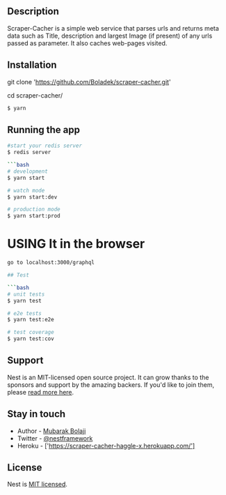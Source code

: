 ## Description

Scraper-Cacher is a simple web service that parses urls and returns meta data such as Title, description and largest Image (if present) of any urls passed as parameter. It also caches web-pages visited.

## Installation

git clone 'https://github.com/Boladek/scraper-cacher.git'

cd scraper-cacher/

```bash
$ yarn
```

## Running the app

```bash
#start your redis server
$ redis server

```bash
# development
$ yarn start

# watch mode
$ yarn start:dev

# production mode
$ yarn start:prod
```

# USING It in the browser

```bash
go to localhost:3000/graphql

## Test

```bash
# unit tests
$ yarn test

# e2e tests
$ yarn test:e2e

# test coverage
$ yarn test:cov
```

## Support

Nest is an MIT-licensed open source project. It can grow thanks to the sponsors and support by the amazing backers. If you'd like to join them, please [read more here](https://docs.nestjs.com/support).

## Stay in touch

- Author - [Mubarak Bolaji](bmubarak88@gmail.com)
- Twitter - [@nestframework](https://twitter.com/nestframework)
- Heroku - ['https://scraper-cacher-haggle-x.herokuapp.com/']

## License

Nest is [MIT licensed](LICENSE).
